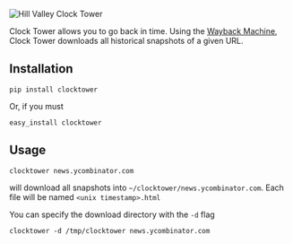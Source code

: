 ![Hill Valley Clock Tower](https://github.com/derferman/clocktower/raw/master/tower.jpg)

Clock Tower allows you to go back in time. Using the [Wayback Machine](http://www.archive.org/web/web.php), Clock Tower downloads all historical snapshots of a given URL.

## Installation

    pip install clocktower

Or, if you must

    easy_install clocktower

## Usage

    clocktower news.ycombinator.com

will download all snapshots into `~/clocktower/news.ycombinator.com`. Each file will be named `<unix timestamp>.html`

You can specify the download directory with the `-d` flag 

    clocktower -d /tmp/clocktower news.ycombinator.com
